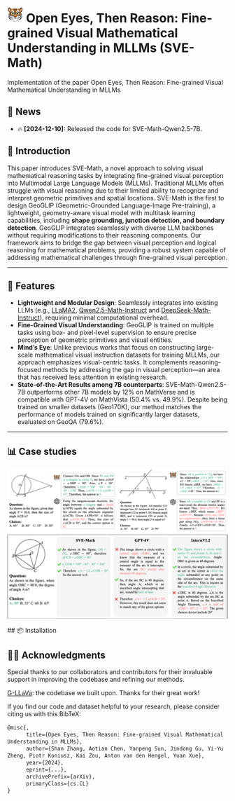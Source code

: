 # <img src="./images/logo1.png" alt="Example Image" width="36" height="36"> Open Eyes, Then Reason: Fine-grained Visual Mathematical Understanding in MLLMs (SVE-Math)
Implementation of the paper Open Eyes, Then Reason: Fine-grained Visual Mathematical Understanding in MLLMs
## 🔔 News

- 🔥 **[2024-12-10]:** Released the code for SVE-Math-Qwen2.5-7B.

## 📖 Introduction

This paper introduces SVE-Math, a novel approach to solving visual mathematical reasoning tasks by integrating fine-grained visual perception into Multimodal Large Language Models (MLLMs). Traditional MLLMs often struggle with visual reasoning due to their limited ability to recognize and interpret geometric primitives and spatial locations. SVE-Math is the first to design GeoGLIP (Geometric-Grounded Language-Image Pre-training), a lightweight, geometry-aware visual model with multitask learning capabilities, including **shape grounding, junction detection, and boundary detection**. GeoGLIP integrates seamlessly with diverse LLM backbones without requiring modifications to their reasoning components. Our framework aims to bridge the gap between visual perception and logical reasoning for mathematical problems, providing a robust system capable of addressing mathematical challenges through fine-grained visual perception.

---

## 🚀 Features

- **Lightweight and Modular Design**: Seamlessly integrates into existing LLMs (e.g., [LLaMA2](https://huggingface.co/docs/transformers/model_doc/llama2), [Qwen2.5-Math-Instruct](https://huggingface.co/Qwen/Qwen2.5-Math-7B-Instruct) and [DeepSeek-Math-Instruct](https://huggingface.co/deepseek-ai/deepseek-math-7b-instruct)), requiring minimal computational overhead.
- **Fine-Grained Visual Understanding**: GeoGLIP is trained on multiple tasks using box- and pixel-level supervision to ensure precise perception of geometric primitives and visual entities.
- **Mind’s Eye**:  Unlike previous works that focus on constructing large-scale mathematical visual instruction datasets for training MLLMs, our approach emphasizes visual-centric tasks. It complements reasoning-focused methods by addressing the gap in visual perception—an area that has received less attention in existing research.
- **State-of-the-Art Results among 7B counterparts**: SVE-Math-Qwen2.5-7B outperforms other 7B models by 12\% on MathVerse and is compatible with GPT-4V on MathVista (50.4\% vs. 49.9\%). Despite being trained on smaller datasets (Geo170K), our method matches the performance of models trained on significantly larger datasets, evaluated on GeoQA (79.6\%). 

---
## 📊 Case studies
<p align="center">
  <img src="./images/demo3.png" alt="Example Image" width="800">
  <img src="./images/demo2.png" alt="Example Image" width="800">
</p>
## 📦 Installation

## 🧑‍💻 Acknowledgments
Special thanks to our collaborators and contributors for their invaluable support in improving the codebase and refining our methods.

[G-LLaVa](https://github.com/pipilurj/G-LLaVA/tree/main): the codebase we built upon. Thanks for their great work!

If you find our code and dataset helpful to your research, please consider citing us with this BibTeX:
```
@misc{,
      title={Open Eyes, Then Reason: Fine-grained Visual Mathematical Understanding in MLLMs}, 
      author={Shan Zhang, Aotian Chen, Yanpeng Sun, Jindong Gu, Yi-Yu Zheng, Piotr Koniusz, Kai Zou, Anton van den Hengel, Yuan Xue},
      year={2024},
      eprint={...},
      archivePrefix={arXiv},
      primaryClass={cs.CL}
}
```
